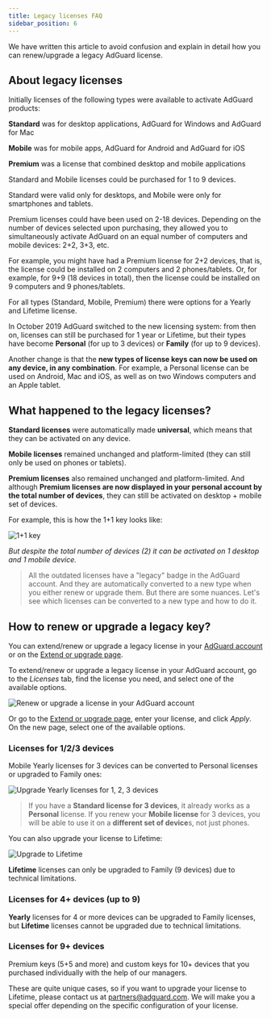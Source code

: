 ```yaml
---
title: Legacy licenses FAQ
sidebar_position: 6
---
```


We have written this article to avoid confusion and explain in detail how you can renew/upgrade a legacy AdGuard license.

## About legacy licenses

Initially licenses of the following types were available to activate AdGuard products:

**Standard** was for desktop applications, AdGuard for Windows and AdGuard for Mac

**Mobile** was for mobile apps, AdGuard for Android and AdGuard for iOS

**Premium** was a license that combined desktop and mobile applications

Standard and Mobile licenses could be purchased for 1 to 9 devices.

Standard were valid only for desktops, and Mobile were only for smartphones and tablets.

Premium licenses could have been used on 2-18 devices. Depending on the number of devices selected upon purchasing, they allowed you to simultaneously activate AdGuard on an equal number of computers and mobile devices: 2+2, 3+3, etc.

For example, you might have had a Premium license for 2+2 devices, that is, the license could be installed on 2 computers and 2 phones/tablets. Or, for example, for 9+9 (18 devices in total), then the license could be installed on 9 computers and 9 phones/tablets.

For all types (Standard, Mobile, Premium) there were options for a Yearly and Lifetime license.

In October 2019 AdGuard switched to the new licensing system: from then on, licenses can still be purchased for 1 year or Lifetime, but their types have become **Personal** (for up to 3 devices) or **Family** (for up to 9 devices).

Another change is that the **new types of license keys can now be used on any device, in any combination**. For example, a Personal license can be used on Android, Mac and iOS, as well as on two Windows computers and an Apple tablet.

## What happened to the legacy licenses?

**Standard licenses** were automatically made **universal**, which means that they can be activated on any device.

**Mobile licenses** remained unchanged and platform-limited (they can still only be used on phones or tablets).

**Premium licenses** also remained unchanged and platform-limited. And although **Premium licenses are now displayed in your personal account by the total number of devices**, they can still be activated on desktop + mobile set of devices.

For example, this is how the 1+1 key looks like:

![1+1 key](https://cdn.adtidy.org/blog/new/7rh5nlicense1.png)

*But despite the total number of devices (2) it can be activated on 1 desktop and 1 mobile device.*

>All the outdated licenses have a "legacy" badge in the AdGuard account. And they are automatically converted to a new type when you either renew or upgrade them. But there are some nuances. Let's see which licenses can be converted to a new type and how to do it.

## How to renew or upgrade a legacy key?

You can extend/renew or upgrade a legacy license in your [AdGuard account](https://adguardaccount.com) or on the [Extend or upgrade page](https://adguard.com/renew.html).

To extend/renew or upgrade a legacy license in your AdGuard account, go to the *Licenses* tab, find the license you need, and select one of the available options.

![Renew or upgrade a license in your AdGuard account](https://cdn.adtidy.org/blog/new/rf4zgklicense2.png)

Or go to the [Extend or upgrade page](https://adguard.com/renew.html), enter your license, and click *Apply*. On the new page, select one of the available options.

### Licenses for 1/2/3 devices

Mobile Yearly licenses for 3 devices can be converted to Personal licenses or upgraded to Family ones:

![Upgrade Yearly licenses for 1, 2, 3 devices](https://cdn.adtidy.org/blog/new/fh5r7upgrade3.png)

> If you have a **Standard license for 3 devices**, it already works as a **Personal** license.
> If you renew your **Mobile license** for 3 devices, you will be able to use it on a **different set of device**s, not just phones.

You can also upgrade your license to Lifetime:

![Upgrade to Lifetime](https://cdn.adtidy.org/blog/new/7j4l6gupgrade4.png)

**Lifetime** licenses can only be upgraded to Family (9 devices) due to technical limitations.

### Licenses for 4+ devices (up to 9)

**Yearly** licenses for 4 or more devices can be upgraded to Family licenses, but **Lifetime** licenses cannot be upgraded due to technical limitations.

### Licenses for 9+ devices

Premium keys (5+5 and more) and custom keys for 10+ devices that you purchased individually with the help of our managers.

These are quite unique cases, so if you want to upgrade your license to Lifetime, please contact us at partners@adguard.com. We will make you a special offer depending on the specific configuration of your license.
